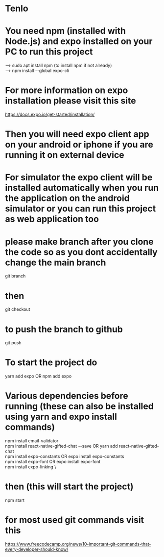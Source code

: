 # Tenlo

# You need npm (installed with Node.js) and expo installed on your PC to run this project
--> sudo apt install npm        (to install npm if not already)\
--> npm install --global expo-cli

# For more information on expo installation please visit this site
https://docs.expo.io/get-started/installation/

# Then you will need expo client app on your android or iphone if you are running it on external device
# For simulator the expo client will be installed automatically when you run the application on the android simulator or you can run this project as web application too 

# please make branch after you clone the code so as you dont accidentally change the main branch
git branch <branch-name>
  
# then
git checkout <your-branch-name>
  
# to push the branch to github
git push <remote> <branch>


# To start the project do
yarn add expo   OR   npm add expo

# Various dependencies before running (these can also be installed using yarn and expo install commands)
npm install email-validator \
npm install react-native-gifted-chat --save     OR   yarn add react-native-gifted-chat \
npm install expo-constants          OR      expo install expo-constants \
npm install expo-font               OR      expo install expo-font \
npm install expo-linking \

# then (this will start the project)
npm start



# for most used git commands visit this
https://www.freecodecamp.org/news/10-important-git-commands-that-every-developer-should-know/
